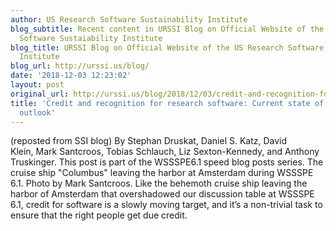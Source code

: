 ```yaml
---
author: US Research Software Sustainability Institute
blog_subtitle: Recent content in URSSI Blog on Official Website of the US Research
  Software Sustaiability Institute
blog_title: URSSI Blog on Official Website of the US Research Software Sustaiability
  Institute
blog_url: http://urssi.us/blog/
date: '2018-12-03 12:23:02'
layout: post
original_url: http://urssi.us/blog/2018/12/03/credit-and-recognition-for-research-software-current-state-of-practice-and-outlook/
title: 'Credit and recognition for research software: Current state of practice and
  outlook'
---
```


(reposted from SSI blog)
By Stephan Druskat, Daniel S. Katz, David Klein, Mark Santcroos, Tobias Schlauch, Liz Sexton-Kennedy, and Anthony Truskinger.
This post is part of the WSSSPE6.1 speed blog posts series.
The cruise ship "Columbus" leaving the harbor at Amsterdam during WSSSPE 6.1.
Photo by Mark Santcroos.  Like the behemoth cruise ship leaving the harbor of Amsterdam that overshadowed our discussion table at WSSSPE 6.1, credit for software is a slowly moving target, and it’s a non-trivial task to ensure that the right people get due credit.